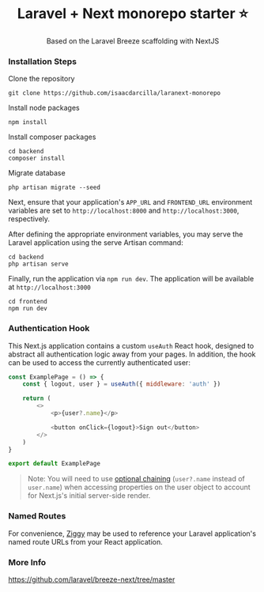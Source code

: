 <h1 align="center" id="title">Laravel + Next monorepo starter ⭐</h1>

<p  align="center" id="description">Based on the Laravel Breeze scaffolding with NextJS</p>

### Installation Steps

Clone the repository

```
git clone https://github.com/isaacdarcilla/laranext-monorepo
```

Install node packages

```
npm install
```

Install composer packages</p>

```
cd backend
composer install
```

Migrate database</p>

```
php artisan migrate --seed
```

Next, ensure that your application's `APP_URL` and `FRONTEND_URL` environment variables are set to `http://localhost:8000` and `http://localhost:3000`, respectively.

After defining the appropriate environment variables, you may serve the Laravel application using the serve Artisan command:

```
cd backend
php artisan serve
```

Finally, run the application via `npm run dev`. The application will be available at `http://localhost:3000`

```
cd frontend
npm run dev
```

### Authentication Hook

This Next.js application contains a custom `useAuth` React hook, designed to abstract all authentication logic away from your pages. In addition, the hook can be used to access the currently authenticated user:

```js
const ExamplePage = () => {
    const { logout, user } = useAuth({ middleware: 'auth' })

    return (
        <>
            <p>{user?.name}</p>

            <button onClick={logout}>Sign out</button>
        </>
    )
}

export default ExamplePage
```

> Note: You will need to use [optional chaining](https://developer.mozilla.org/en-US/docs/Web/JavaScript/Reference/Operators/Optional_chaining) (`user?.name` instead of `user.name`) when accessing properties on the user object to account for Next.js's initial server-side render.

### Named Routes

For convenience, [Ziggy](https://github.com/tighten/ziggy#spas-or-separate-repos) may be used to reference your Laravel application's named route URLs from your React application.

### More Info

https://github.com/laravel/breeze-next/tree/master
